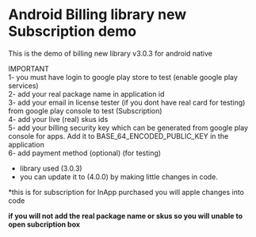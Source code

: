 # Android Billing library new Subscription demo
This is the demo of billing new library v3.0.3 for android native

IMPORTANT</br>
1- you must have login to google play store to test (enable google play services) </br>
2- add your real package name in application id </br>
3- add your email in license tester (if you dont have real card for  testing) from google play console to test (Subscription) </br>
4- add your live (real) skus ids </br>
5- add your billing security key which can be generated from google play console for apps. Add it to  BASE_64_ENCODED_PUBLIC_KEY in the application </br>
6- add payment method (optional) (for testing) </br>



* library used (3.0.3)
* you can update it to (4.0.0) by making little changes in code.

 *this is for subscription for InApp purchased you will apple changes into code

**if you will not add the real package name or skus so you will unable to open subcription box**


